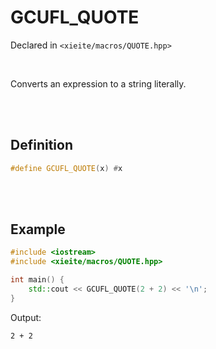 # GCUFL_QUOTE
Declared in `<xieite/macros/QUOTE.hpp>`

<br/>

Converts an expression to a string literally.

<br/><br/>

## Definition
```cpp
#define GCUFL_QUOTE(x) #x
```

<br/><br/>

## Example
```cpp
#include <iostream>
#include <xieite/macros/QUOTE.hpp>

int main() {
	std::cout << GCUFL_QUOTE(2 + 2) << '\n';
}
```
Output:
```
2 + 2
```
